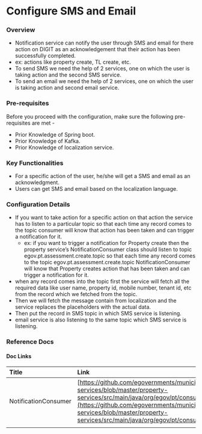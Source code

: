 # Configure SMS and Email

### Overview <a id="Overview"></a>

* Notification service can notify the user through SMS and email for there action on DIGIT as an acknowledgement that their action has been successfully completed.
* ex: actions like property create, TL create, etc.
* To send SMS we need the help of 2 services, one on which the user is taking action and the second SMS service.
* To send an email we need the help of 2 services, one on which the user is taking action and second email service.

### Pre-requisites <a id="Pre-requisites"></a>

Before you proceed with the configuration, make sure the following pre-requisites are met -

* Prior Knowledge of Spring boot.
* Prior Knowledge of Kafka.
* Prior Knowledge of localization service.

### Key Functionalities <a id="Key-Functionalities"></a>

* For a specific action of the user, he/she will get a SMS and email as an acknowledgment.
* Users can get SMS and email based on the localization language.

### Configuration Details <a id="Configuration-Details"></a>

* If you want to take action for a specific action on that action the service has to listen to a particular topic so that each time any record comes to the topic consumer will know that action has been taken and can trigger a notification for it.
  * ex: if you want to trigger a notification for Property create then the property service’s NotificationConsumer class should listen to topic egov.pt.assessment.create.topic so that each time any record comes to the topic egov.pt.assessment.create.topic NotificationConsumer will know that Property creates action that has been taken and can trigger a notification for it.
* when any record comes into the topic first the service will fetch all the required data like user name, property id, mobile number, tenant id, etc from the record which we fetched from the topic.
* Then we will fetch the message contain from localization and the service replaces the placeholders with the actual data.
* Then put the record in SMS topic in which SMS service is listening.
* email service is also listening to the same topic which SMS service is listening.

### Reference Docs <a id="Reference-Docs"></a>

#### Doc Links <a id="Doc-Links"></a>

| **Title**  | **Link** |
| :--- | :--- |
|  NotificationConsumer |  [https://github.com/egovernments/municipal-services/blob/master/property-services/src/main/java/org/egov/pt/consumer/NotificationConsumer.java](https://github.com/egovernments/municipal-services/blob/master/property-services/src/main/java/org/egov/pt/consumer/NotificationConsumer.java) |
|  |  |

